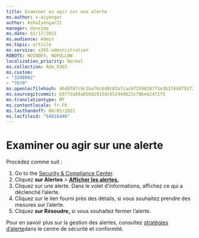 ```yaml
---
title: Examiner ou agir sur une alerte
ms.author: v-aiyengar
author: AshaIyengar21
manager: dansimp
ms.date: 02/17/2021
ms.audience: Admin
ms.topic: article
ms.service: o365-administration
ROBOTS: NOINDEX, NOFOLLOW
localization_priority: Normal
ms.collection: Adm_O365
ms.custom:
- "3200002"
- "7670"
ms.openlocfilehash: d6d8f87c9c1ba76c6d0c83a7cac6f259028771e3b1f8d8755729381f79f5b342
ms.sourcegitcommit: b5f7da89a650d2915dc652449623c78be6247175
ms.translationtype: MT
ms.contentlocale: fr-FR
ms.lasthandoff: 08/05/2021
ms.locfileid: "54016446"
---
```

# <a name="review-or-act-on-an-alert"></a>Examiner ou agir sur une alerte

Procédez comme suit :

1. Go to the [Security & Compliance Center](https://go.microsoft.com/fwlink/p/?linkid=2077143).
1. Cliquez **sur Alertes**  >  **[Afficher les alertes.](https://go.microsoft.com/fwlink/?linkid=2103301)**
1. Cliquez sur une alerte. Dans le volet d’informations, affichez ce qui a déclenché l’alerte.
1. Cliquez sur le lien fourni près des détails, si vous souhaitez prendre des mesures sur l’alerte.
1. Cliquez **sur Résoudre,** si vous souhaitez fermer l’alerte.

Pour en savoir plus sur la gestion des alertes, consultez [stratégies d’alerte](https://go.microsoft.com/fwlink/?linkid=2103211)dans le centre de sécurité et conformité.

